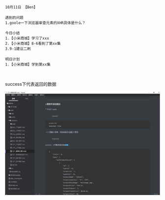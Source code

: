```html
10月11日 【Ben】

遇到的问题
1.goole一下浏览器审查元素的XHR具体是什么？

今日小结
1.【小米商城】学习了xxx
2.【小米商城】8-6看到了第xx集
3.9-1建议二刷

明日计划
1.【小米商城】学到第xx集
```

​	

success下代表返回的数据

![image-20221011112824445](../Mi-Mall.assets/image-20221011112824445.png)